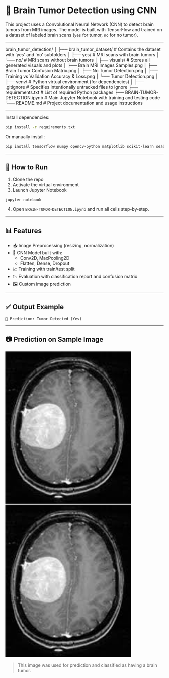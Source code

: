 # 🧠 Brain Tumor Detection using CNN

This project uses a Convolutional Neural Network (CNN) to detect brain tumors from MRI images. The model is built with TensorFlow and trained on a dataset of labeled brain scans (`yes` for tumor, `no` for no tumor).

---
brain_tumor_detection/
│
├── brain_tumor_dataset/                 # Contains the dataset with 'yes' and 'no' subfolders
│   ├── yes/                             # MRI scans with brain tumors
│   └── no/                              # MRI scans without brain tumors
│
├── visuals/                             # Stores all generated visuals and plots
│   ├── Brain MRI Images Samples.png
│   ├── Brain Tumor Confusion Matrix.png
│   ├── No Tumor Detection.png
│   ├── Training vs Validation Accuracy & Loss.png
│   └── Tumor Detection.png
│
├── venv/                                # Python virtual environment (for dependencies)
│
├── .gitignore                           # Specifies intentionally untracked files to ignore
├── requirements.txt                     # List of required Python packages
├── BRAIN-TUMOR-DETECTION.ipynb          # Main Jupyter Notebook with training and testing code
└── README.md                            # Project documentation and usage instructions


---

Install dependencies:

```bash
pip install -r requirements.txt
```

Or manually install:

```bash
pip install tensorflow numpy opencv-python matplotlib scikit-learn seaborn
```

---

## 🚀 How to Run

1. Clone the repo  
2. Activate the virtual environment  
3. Launch Jupyter Notebook  

```bash
jupyter notebook
```

4. Open `BRAIN-TUMOR-DETECTION.ipynb` and run all cells step-by-step.

---

## 📊 Features

- 📥 Image Preprocessing (resizing, normalization)  
- 🧠 CNN Model built with:  
  - Conv2D, MaxPooling2D  
  - Flatten, Dense, Dropout  
- 📈 Training with train/test split  
- 📉 Evaluation with classification report and confusion matrix  
- 🖼️ Custom image prediction  


---

## ✅ Output Example

```
🧠 Prediction: Tumor Detected (Yes)
```

---

## 📷 Prediction on Sample Image

<img src="brain_tumor_dataset/yes/Y1.jpg" alt="Tumor Predicted Image" width="400"/>
<img src="brain_tumor_dataset/yes/Y1.jpg" alt="No Tumor Predicted Image" width="400"/>

> This image was used for prediction and classified as having a brain tumor.
